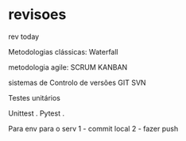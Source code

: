 # revisoes
rev today

Metodologias clássicas:
Waterfall

metodologia agile:
SCRUM
KANBAN

sistemas de Controlo de versões
GIT
SVN

Testes unitários

Unittest .
Pytest .

Para env para o serv
1 - commit local
2 - fazer push
